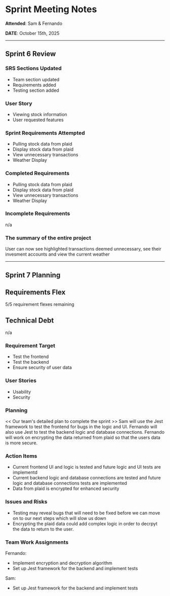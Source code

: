 # Sprint Meeting Notes

**Attended**: Sam & Fernando

**DATE**: October 15th, 2025

***

## Sprint 6 Review

### SRS Sections Updated

* Team section updated
* Requirements added
* Testing section added

### User Story

* Viewing stock information
* User requested features

### Sprint Requirements Attempted

* Pulling stock data from plaid
* Display stock data from plaid
* View unnecessary transactions
* Weather Display

### Completed Requirements

* Pulling stock data from plaid
* Display stock data from plaid
* View unnecessary transactions
* Weather Display

### Incomplete Requirements

n/a

### The summary of the entire project

User can now see highlighted transactions deemed unnecessary, see their invesment accounts and view the current weather

***

## Sprint 7 Planning

## Requirements Flex

5/5 requirement flexes remaining

## Technical Debt

n/a

### Requirement Target

* Test the frontend
* Test the backend
* Ensure security of user data

### User Stories

* Usability 
* Security

### Planning

<< Our team's detailed plan to complete the sprint >>
Sam will use the Jest framework to test the frontend for bugs in the logic and UI. Fernando will also use Jest to test the backend logic and database connections. Fernando will work on encrypting the data returned from plaid so that the users data is more secure. 

### Action Items

* Current frontend UI and logic is tested and future logic and UI tests are implementd
* Current backend logic and database connections are tested and future logic and database connections tests are implemented
* Data from plaid is encrypted for enhanced security

### Issues and Risks

* Testing may reveal bugs that will need to be fixed before we can move on to our next steps which will slow us down
* Encrypting the plaid data could add complex logic in order to decrpyt the data to return to the user.

### Team Work Assignments

Fernando:
* Implement encryption and decryption algorithm
* Set up Jest framework for the backend and implement tests

Sam:
* Set up Jest framework for the backend and implement tests

